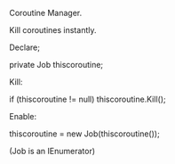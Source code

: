 Coroutine Manager.

Kill coroutines instantly. 

Declare;

private Job thiscoroutine;

Kill:

if (thiscoroutine != null) thiscoroutine.Kill();

Enable:

thiscoroutine = new Job(thiscoroutine());

(Job is an IEnumerator)
      
      

